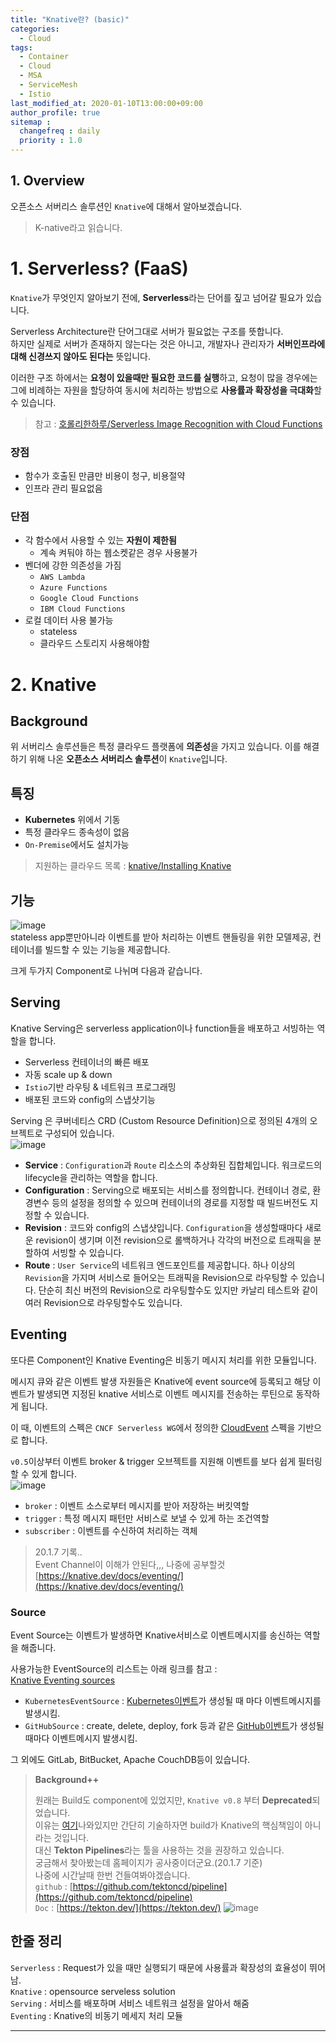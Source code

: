 ```yaml
---
title: "Knative란? (basic)"
categories: 
  - Cloud
tags:
  - Container
  - Cloud
  - MSA
  - ServiceMesh
  - Istio
last_modified_at: 2020-01-10T13:00:00+09:00
author_profile: true
sitemap :
  changefreq : daily
  priority : 1.0
---
```


## 1. Overview
오픈소스 서버리스 솔루션인 `Knative`에 대해서 알아보겠습니다.  

> K-native라고 읽습니다.

# 1. Serverless? (FaaS)
`Knative`가 무엇인지 알아보기 전에, **Serverless**라는 단어를 짚고 넘어갈 필요가 있습니다.  

Serverless Architecture란 단어그대로 서버가 필요없는 구조를 뜻합니다.  
하지만 실제로 서버가 존재하지 않는다는 것은 아니고, 개발자나 관리자가 **서버인프라에 대해 신경쓰지 않아도 된다는** 뜻입니다.  

이러한 구조 하에서는 **요청이 있을때만 필요한 코드를 실행**하고, 요청이 많을 경우에는 그에 비례하는 자원을 할당하여 동시에 처리하는 방법으로 **사용률과 확장성을 극대화**할 수 있습니다.  

>참고 : [호롤리한하루/Serverless Image Recognition with Cloud Functions](https://gruuuuu.github.io/simple-tutorial/visual-recog-with-cloudFn/#4-basic-concepts)  

### 장점
- 함수가 호출된 만큼만 비용이 청구, 비용절약
- 인프라 관리 필요없음

### 단점
- 각 함수에서 사용할 수 있는 **자원이 제한됨** 
    - 계속 켜둬야 하는 웹소켓같은 경우 사용불가
- 벤더에 강한 의존성을 가짐 
    - `AWS Lambda`
    - `Azure Functions`
    - `Google Cloud Functions`
    - `IBM Cloud Functions`
- 로컬 데이터 사용 불가능
    - stateless
    - 클라우드 스토리지 사용해야함

# 2. Knative
## Background
위 서버리스 솔루션들은 특정 클라우드 플랫폼에 **의존성**을 가지고 있습니다. 이를 해결하기 위해 나온 **오픈소스 서버리스 솔루션**이 `Knative`입니다.  

## 특징
- **Kubernetes** 위에서 기동
- 특정 클라우드 종속성이 없음
- `On-Premise`에서도 설치가능

>지원하는 클라우드 목록 : [knative/Installing Knative](https://knative.dev/docs/install/)


## 기능
![image](https://user-images.githubusercontent.com/15958325/71711867-42b57c80-2e46-11ea-8bb6-4aac375151fd.png)  
stateless app뿐만아니라 이벤트를 받아 처리하는 이벤트 핸들링을 위한 모델제공, 컨테이너를 빌드할 수 있는 기능을 제공합니다.  

크게 두가지 Component로 나뉘며 다음과 같습니다.  

## Serving
Knative Serving은 serverless application이나 function들을 배포하고 서빙하는 역할을 합니다.  

- Serverless 컨테이너의 빠른 배포
- 자동 scale up & down
- `Istio`기반 라우팅 & 네트워크 프로그래밍
- 배포된 코드와 config의 스냅샷기능

Serving 은 쿠버네티스 CRD (Custom Resource Definition)으로 정의된 4개의 오브젝트로 구성되어 있습니다.  
![image](https://user-images.githubusercontent.com/15958325/71712412-742f4780-2e48-11ea-9882-4173d7ea9c59.png)  

- **Service** : `Configuration`과 `Route` 리소스의 추상화된 집합체입니다. 워크로드의 lifecycle을 관리하는 역할을 합니다.  
- **Configuration** : Serving으로 배포되는 서비스를 정의합니다. 컨테이너 경로, 환경변수 등의 설정을 정의할 수 있으며 컨테이너의 경로를 지정할 때 빌드버전도 지정할 수 있습니다.
- **Revision** : 코드와 config의 스냅샷입니다. `Configuration`을 생성할때마다 새로운 revision이 생기며 이전 revision으로 롤백하거나 각각의 버전으로 트래픽을 분할하여 서빙할 수 있습니다.  
- **Route** : `User Service`의 네트워크 엔드포인트를 제공합니다. 하나 이상의 `Revision`을 가지며 서비스로 들어오는 트래픽을 Revision으로 라우팅할 수 있습니다. 단순히 최신 버전의 Revision으로 라우팅할수도 있지만 카날리 테스트와 같이 여러 Revision으로 라우팅할수도 있습니다.  


## Eventing
또다른 Component인 Knative Eventing은 비동기 메시지 처리를 위한 모듈입니다.  

메시지 큐와 같은 이벤트 발생 자원들은 Knative에 event source에 등록되고 해당 이벤트가 발생되면 지정된 knative 서비스로 이벤트 메시지를 전송하는 루틴으로 동작하게 됩니다.  

이 때, 이벤트의 스펙은 `CNCF Serverless WG`에서 정의한 [CloudEvent](https://github.com/cloudevents/spec/blob/master/spec.md#design-goals) 스펙을 기반으로 합니다.  

`v0.5`이상부터 이벤트 broker & trigger 오브젝트를 지원해 이벤트를 보다 쉽게 필터링할 수 있게 합니다.   
![image](https://user-images.githubusercontent.com/15958325/71712448-9aed7e00-2e48-11ea-8809-db68f914d3a8.png)   
- `broker` : 이벤트 소스로부터 메시지를 받아 저장하는 버킷역할
- `trigger` : 특정 메시지 패턴만 서비스로 보낼 수 있게 하는 조건역할
- `subscriber` : 이벤트를 수신하여 처리하는 객체

>20.1.7 기록..  
>Event Channel이 이해가 안된다,,, 나중에 공부할것  
>[https://knative.dev/docs/eventing/](https://knative.dev/docs/eventing/)

### Source
Event Source는 이벤트가 발생하면 Knative서비스로 이벤트메시지를 송신하는 역할을 해줍니다.  

사용가능한 EventSource의 리스트는 아래 링크를 참고 :   
[Knative Eventing sources](https://knative.dev/docs/eventing/sources/index.html)  


- `KubernetesEventSource` : [Kubernetes이벤트](https://kubernetes.io/docs/reference/generated/kubernetes-api/v1.12/#event-v1-core)가 생성될 때 마다 이벤트메시지를 발생시킴.
- `GitHubSource` : create, delete, deploy, fork 등과 같은 [GitHub이벤트](https://developer.github.com/v3/activity/events/types/)가 생성될 때마다 이벤트메시지 발생시킴.

그 외에도 GitLab, BitBucket, Apache CouchDB등이 있습니다.  

>**Background++**
>  
>원래는 Build도 component에 있었지만, `Knative v0.8` 부터 **Deprecated**되었습니다.  
>이유는 [여기](https://github.com/knative/build/issues/614)나와있지만 간단히 기술하자면 build가 Knative의 핵심책임이 아니라는 것입니다.  
>대신 **Tekton Pipelines**라는 툴을 사용하는 것을 권장하고 있습니다.  
>궁금해서 찾아봤는데 홈페이지가 공사중이더군요.(20.1.7 기준)  
>나중에 시간날때 한번 건들여봐야겠습니다.  
>`github` : [https://github.com/tektoncd/pipeline](https://github.com/tektoncd/pipeline)  
>`Doc` : [https://tekton.dev/](https://tekton.dev/)
>![image](https://user-images.githubusercontent.com/15958325/71869137-4ef64e00-3154-11ea-9202-d18301f7b9a0.png)

## 한줄 정리

`Serverless` : Request가 있을 때만 실행되기 때문에 사용률과 확장성의 효율성이 뛰어남.  
`Knative` : opensource serveless solution  
`Serving` : 서비스를 배포하며 서비스 네트워크 설정을 알아서 해줌    
`Eventing` : Knative의 비동기 메세지 처리 모듈    

----